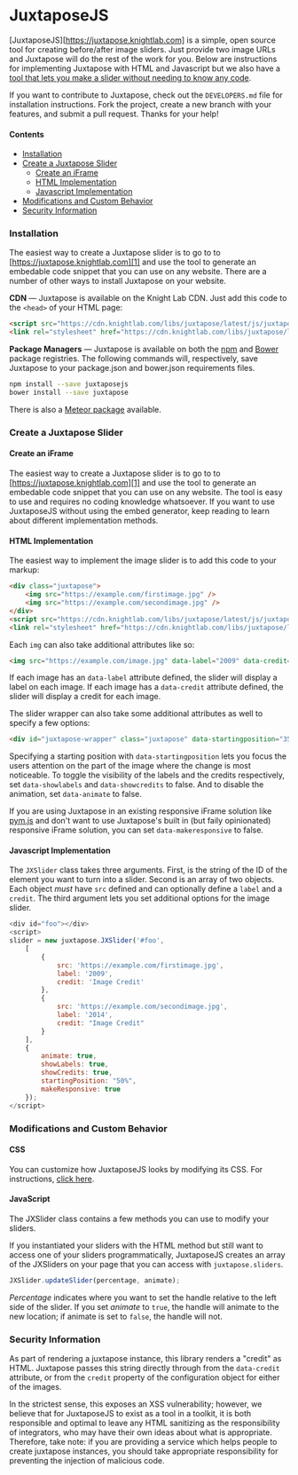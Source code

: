 # JuxtaposeJS

[JuxtaposeJS][https://juxtapose.knightlab.com] is a simple, open source tool for creating before/after image sliders. Just provide two image URLs and Juxtapose will do the rest of the work for you. Below are instructions for implementing Juxtapose with HTML and Javascript but we also have a [tool that lets you make a slider without needing to know any code](https://juxtapose.knightlab.com#create-new).

If you want to contribute to Juxtapose, check out the `DEVELOPERS.md` file for installation instructions. Fork the project, create a new branch with your features, and submit a pull request. Thanks for your help!

#### Contents
* [Installation](#installation)
* [Create a Juxtapose Slider](#create-a-juxtapose-slider)
    * [Create an iFrame](#create-an-iframe)
    * [HTML Implementation](#html-implementation)
    * [Javascript Implementation](#javascript-implementation)
* [Modifications and Custom Behavior](#modifications-and-custom-behavior)
* [Security Information](#security-information)

### Installation
The easiest way to create a Juxtapose slider is to go to to [https://juxtapose.knightlab.com][1] and use the tool to generate an embedable code snippet that you can use on any website. There are a number of other ways to install Juxtapose on your website.

**CDN** — Juxtapose is available on the Knight Lab CDN. Just add this code to the `<head>` of your HTML page:
```html
<script src="https://cdn.knightlab.com/libs/juxtapose/latest/js/juxtapose.min.js"></script>
<link rel="stylesheet" href="https://cdn.knightlab.com/libs/juxtapose/latest/css/juxtapose.css">
```

**Package Managers** — Juxtapose is available on both the [npm](https://www.npmjs.com/package/juxtaposejs) and [Bower](https://bower.io/) package registries. The following commands will, respectively, save Juxtapose to your package.json and bower.json requirements files.

```bash
npm install --save juxtaposejs
bower install --save juxtapose
```

There is also a [Meteor package](https://atmospherejs.com/kyleking/juxtapose-js) available.

### Create a Juxtapose Slider

#### Create an iFrame
The easiest way to create a Juxtapose slider is to go to to [https://juxtapose.knightlab.com][1] and use the tool to generate an embedable code snippet that you can use on any website. The tool is easy to use and requires no coding knowledge whatsoever. If you want to use JuxtaposeJS without using the embed generator, keep reading to learn about different implementation methods.

#### HTML Implementation
The easiest way to implement the image slider is to add this code to your markup:

```html
<div class="juxtapose">
    <img src="https://example.com/firstimage.jpg" />
    <img src="https://example.com/secondimage.jpg" />
</div>
<script src="https://cdn.knightlab.com/libs/juxtapose/latest/js/juxtapose.min.js"></script>
<link rel="stylesheet" href="https://cdn.knightlab.com/libs/juxtapose/latest/css/juxtapose.css">
```

Each `img` can also take additional attributes like so:

```html
<img src="https://example.com/image.jpg" data-label="2009" data-credit="Alex Duner/Northwestern Knight Lab" />
```

If each image has an `data-label` attribute defined, the slider will display a label on each image. If each image has a `data-credit` attribute defined, the slider will display a credit for each image.

The slider wrapper can also take some additional attributes as well to specify a few options:

```html
<div id="juxtapose-wrapper" class="juxtapose" data-startingposition="35%" data-showlabels="false" data-showcredits="false" data-animate="false">...</div>
```

Specifying a starting position with `data-startingposition` lets you focus the users attention on the part of the image where the change is most noticeable. To toggle the visibility of the labels and the credits respectively, set `data-showlabels` and `data-showcredits` to false. And to disable the animation, set `data-animate` to false.

If you are using Juxtapose in an existing responsive iFrame solution like [pym.js](https://blog.apps.npr.org/pym.js/) and don't want to use Juxtapose's built in (but faily opinionated) responsive iFrame solution, you can set `data-makeresponsive` to false.

#### Javascript Implementation
The `JXSlider` class takes three arguments. First, is the string of the ID of the element you want to turn into a slider. Second is an array of two objects. Each object *must* have `src` defined and can optionally define a `label` and a `credit`. The third argument lets you set additional options for the image slider.

```js
<div id="foo"></div>
<script>
slider = new juxtapose.JXSlider('#foo',
    [
        {
            src: 'https://example.com/firstimage.jpg',
            label: '2009',
            credit: 'Image Credit'
        },
        {
            src: 'https://example.com/secondimage.jpg',
            label: '2014',
            credit: "Image Credit"
        }
    ],
    {
        animate: true,
        showLabels: true,
        showCredits: true,
        startingPosition: "50%",
        makeResponsive: true
    });
</script>
```

### Modifications and Custom Behavior
#### CSS
You can customize how JuxtaposeJS looks by modifying its CSS. For instructions, [click here](https://github.com/NUKnightLab/juxtapose/wiki/Styling-the-Slider).

#### JavaScript

The JXSlider class contains a few methods you can use to modify your sliders.

If you instantiated your sliders with the HTML method but still want to access one of your sliders programmatically, JuxtaposeJS creates an array of the JXSliders on your page that you can access with `juxtapose.sliders`.
```javascript
JXSlider.updateSlider(percentage, animate);
```

*Percentage* indicates where you want to set the handle relative to the left side of the slider. If you set *animate* to `true`, the handle will animate to the new location; if animate is set to `false`, the handle will not.

### Security Information

As part of rendering a juxtapose instance, this library renders a "credit" as HTML. Juxtapose passes this string directly through from the `data-credit` attribute, or from the `credit` property of the configuration object for either of the images.

In the strictest sense, this exposes an XSS vulnerability; however, we believe that for JuxtaposeJS to exist as a tool in a toolkit, it is both responsible and optimal to leave any HTML sanitizing as the responsibility of integrators, who may have their own ideas about what is appropriate. Therefore, take note: if you are providing a service which helps people to create juxtapose instances, you should take appropriate responsibility for preventing the injection of malicious code.
